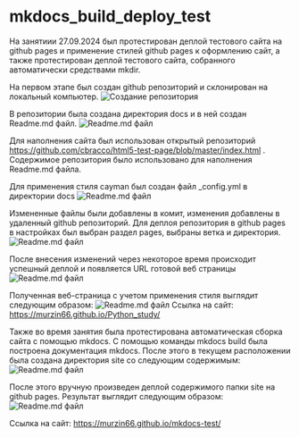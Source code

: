 # mkdocs_build_deploy_test
На занятиии 27.09.2024 был протестирован деплой тестового сайта на github pages и применение стилей github pages к оформлению сайт, а также протестирован деплой тестового сайта, собранного автоматически средствами mkdir.

На первом этапе был создан github репозиторий и склонирован на локальный компьютер. 
![Создание репозитория]([http://url/to/img.png](https://drive.google.com/file/d/1TvR7cyHJ1aGl4LS261QtFaX5uCd6AhQ9/view?usp=drive_link))

В репозитории была создана директория docs и в ней создан Readme.md файл. 
![Readme.md файл]([http://url/to/img.png](https://drive.google.com/file/d/1OCrS_81D-HYyax_ikHn9Y7zQglEEOR1L/view?usp=drive_link))

Для наполнения сайта был использован открытый репозиторий https://github.com/cbracco/html5-test-page/blob/master/index.html . Содержимое репозитория было использовано для наполнения Readme.md файла.

Для применения стиля cayman был создан файл _config.yml в директории docs 
![Readme.md файл]([http://url/to/img.png](https://drive.google.com/file/d/1vJgK6-YRBfusaphajkpcSwfsaTuPYrrF/view?usp=drive_link))

Измененные файлы были добавлены в комит, изменения добавлены в удаленный github репозиторий. Для деплоя репозитория в github pages в настройках был выбран раздел pages, выбраны ветка и директория.
![Readme.md файл]([http://url/to/img.png](https://drive.google.com/file/d/1RdH-HnNNrTxbRLPgKh0x_TzqlGt8Q___/view?usp=drive_link)) 

После внесения изменений через некоторое время происходит успешный деплой и появляется URL готовой веб страницы
![Readme.md файл]([http://url/to/img.png](https://drive.google.com/file/d/1_rvekr76iIYCR2hfJVFzBcZ6DI_aC28B/view?usp=drive_link))

Полученная веб-страница с учетом применения стиля выглядит следующим образом:
![Readme.md файл]([http://url/to/img.png](https://drive.google.com/file/d/1Dft7PDaTzaVquB5y3wnpc6AOM0c6UGYT/view?usp=drive_link))
Ссылка на сайт: https://murzin66.github.io/Python_study/

Также во время занятия была протестирована автоматическая сборка сайта с помощью mkdocs. С помощью команды mkdocs build была построена документация mkdocs. После этого в текущем расположении была создана директория site cо следующим содержимым:
![Readme.md файл]([http://url/to/img.png](https://drive.google.com/file/d/1dO08mTQBrwvVOoEvdAyRePHzjzJ5SpGd/view?usp=drive_link))

После этого вручную произведен деплой содержимого папки site на github pages. Результат выглядит следующим образом:
![Readme.md файл]([http://url/to/img.png](https://drive.google.com/file/d/1aaUNiEmEBJs9bQc1QlaHoKjrbtFnPsgs/view?usp=drive_link))

Ссылка на сайт: https://murzin66.github.io/mkdocs-test/



 
